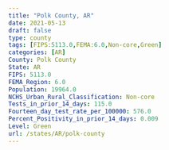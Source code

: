 ```yaml
---
title: "Polk County, AR"
date: 2021-05-13
draft: false
type: county
tags: [FIPS:5113.0,FEMA:6.0,Non-core,Green]
categories: [AR]
County: Polk County
State: AR
FIPS: 5113.0
FEMA_Region: 6.0
Population: 19964.0
NCHS_Urban_Rural_Classification: Non-core
Tests_in_prior_14_days: 115.0
Fourteen_day_test_rate_per_100000: 576.0
Percent_Positivity_in_prior_14_days: 0.009
Level: Green
url: /states/AR/polk-county
---
```



